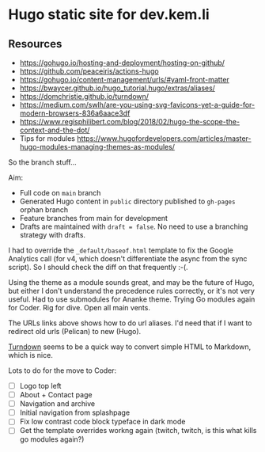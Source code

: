 # Hugo static site for dev.kem.li

## Resources

* <https://gohugo.io/hosting-and-deployment/hosting-on-github/>
* <https://github.com/peaceiris/actions-hugo>
* <https://gohugo.io/content-management/urls/#yaml-front-matter>
* <https://bwaycer.github.io/hugo_tutorial.hugo/extras/aliases/>
* <https://domchristie.github.io/turndown/>
* <https://medium.com/swlh/are-you-using-svg-favicons-yet-a-guide-for-modern-browsers-836a6aace3df>
* <https://www.regisphilibert.com/blog/2018/02/hugo-the-scope-the-context-and-the-dot/>
* Tips for modules <https://www.hugofordevelopers.com/articles/master-hugo-modules-managing-themes-as-modules/>

So the branch stuff...

Aim:

* Full code on `main` branch
* Generated Hugo content in `public` directory published to `gh-pages` orphan branch
* Feature branches from main for development
* Drafts are maintained with `draft = false`. No need to use a branching strategy with drafts. 

I had to override the `_default/baseof.html` template to fix the Google Analytics call (for v4, which doesn't differentiate the async from the sync script). So I should check the diff on that frequently :-(.

Using the theme as a module sounds great, and may be the future of Hugo, but either I don't understand the precedence rules correctly, or it's not very useful. Had to use submodules for Ananke theme. Trying Go modules again for Coder. Rig for dive. Open all main vents.  

The URLs links above shows how to do url aliases. I'd need that if I want to redirect old urls (Pelican) to new (Hugo).

[Turndown](https://domchristie.github.io/turndown/) seems to be a quick way to convert simple HTML to Markdown, which is nice.

Lots to do for the move to Coder:

- [ ] Logo top left
- [ ] About + Contact page
- [ ] Navigation and archive
- [ ] Initial navigation from splashpage
- [ ] Fix low contrast code block typeface in dark mode
- [ ] Get the template overrides workng again (twitch, twitch, is this what kills go modules again?)
